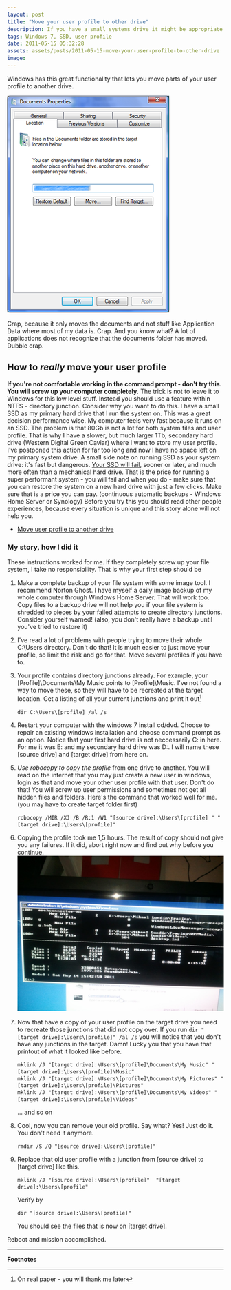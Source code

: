 ```yaml
---
layout: post
title: "Move your user profile to other drive"
description: If you have a small systems drive it might be appropriate to store the user profile on a larger mechanical drive. Here's how to do it in Windows 7.
tags: Windows 7, SSD, user profile
date: 2011-05-15 05:32:28
assets: assets/posts/2011-05-15-move-your-user-profile-to-other-drive
image: 
---
```


Windows has this great functionality that lets you move parts of your user profile to another drive.

![document properties](/assets/posts/2011-05-15-move-your-user-profile-to-other-drive/documents-properties1.png)

Crap, because it only moves the documents and not stuff like Application Data where most of my data is. Crap. And you know what? A lot of applications does not recognize that the documents folder has moved. Dubble crap.

## How to _really_ move your user profile

**If you're not comfortable working in the command prompt - don't try this. You will screw up your computer completely.** The trick is not to leave it to Windows for this low level stuff. Instead you should use a feature within NTFS - directory junction.  Consider why you want to do this. I have a small SSD as my primary hard drive that I run the system on. This was a great decision performance wise. My computer feels very fast because it runs on an SSD. The problem is that 80Gb is not a lot for both system files and user profile. That is why I have a slower, but much larger 1Tb, secondary hard drive (Western Digital Green Caviar) where I want to store my user profile. I've postponed this action for far too long and now I have no space left on my primary system drive.  A small side note on running SSD as your system drive: it's fast but dangerous. [Your SSD will fail](http://www.codinghorror.com/blog/2011/05/the-hot-crazy-solid-state-drive-scale.html), sooner or later, and much more often than a mechanical hard drive. That is the price for running a super performant system - you will fail and when you do - make sure that you can restore the system on a new hard drive with just a few clicks. Make sure that is a price you can pay. (continuous automatic backups - Windows Home Server or Synology)  Before you try this you should read other people experiences, because every situation is unique and this story alone will not help you.

* [Move user profile to another drive](http://lmgtfy.com/?q=move+user+profiles+to+another+drive)

### My story, how I did it

These instructions worked for me. If they completely screw up your file system, I take no responsibility. That is why your first step should be

1. Make a complete backup of your file system with some image tool. I recommend Norton Ghost. I have myself a daily image backup of my whole computer through Windows Home Server. That will work too.  Copy files to a backup drive will not help you if your file system is shredded to pieces by your failed attempts to create directory junctions. Consider yourself warned!  (also, you don't really have a backup until you've tried to restore it)

2. I've read a lot of problems with people trying to move their whole C:\Users directory. Don't do that! It is much easier to just move your profile, so limit the risk and go for that. Move several profiles if you have to.

3. Your profile contains directory junctions already. For example, your [Profile]\Documents\My Music points to  [Profile]\Music. I've not found a way to move these, so they will have to be recreated at the target location. Get a listing of all your current junctions and print it out[^1]

    ```
    dir C:\Users\[profile] /al /s
    ```

4. Restart your computer with the windows 7 install cd/dvd. Choose to repair an existing windows installation and choose command prompt as an option.  Notice that your first hard drive is not neccessarily C: in here. For me it was E: and my secondary hard drive was D:.  I will name these [source drive] and [target drive] from here on.

5. *Use robocopy to copy the profile* from one drive to another. You will read on the internet that you may just create a new user in windows, login as that and move your other user profile with that user. Don't do that! You will screw up user permissions and sometimes not get all hidden files and folders.  Here's the command that worked well for me. (you may have to create target folder first)
    
    ```
    robocopy /MIR /XJ /B /R:1 /W1 "[source drive]:\Users\[profile] " "[target drive]:\Users\[profile]"
    ```

6. Copying the profile took me 1,5 hours. The result of copy should not give you any failures. If it did, abort right now and find out why before you continue.  
    ![robocopy result](/assets/posts/2011-05-15-move-your-user-profile-to-other-drive/WP_000063-1024x768.jpg)

7. Now that have a copy of your user profile on the target drive you need to recreate those junctions that did not copy over. If you run `dir "[target drive]:\Users\[profile]" /al /s` you will notice that you don't have any junctions in the target. Damn! Lucky you that you have that printout of what it looked like before.

    ```
    mklink /J "[target drive]:\Users\[profile]\Documents\My Music" "[target drive]:\Users\[profile]\Music"
    mklink /J "[target drive]:\Users\[profile]\Documents\My Pictures" "[target drive]:\Users\[profile]\Pictures"
    mklink /J "[target drive]:\Users\[profile]\Documents\My Videos" "[target drive]:\Users\[profile]\Videos"
    ```

    ... and so on

8. Cool, now you can remove your old profile. Say what? Yes! Just do it. You don't need it anymore.

    ```
    rmdir /S /Q "[source drive]:\Users\[profile]"
    ```

9. Replace that old user profile with a junction from [source drive] to [target drive] like this.

    ```
    mklink /J "[source drive]:\Users\[profile]"  "[target drive]:\Users\[profile"
    ```

    Verify by

    ```
    dir "[source drive]:\Users\[profile]"
    ```

    You should see the files that is now on [target drive].

Reboot and mission accomplished.

---
**Footnotes**

[^1]: On real paper - you will thank me later

